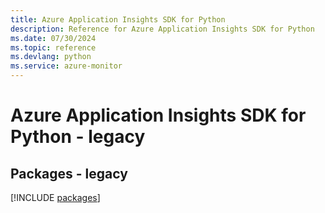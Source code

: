 ```yaml
---
title: Azure Application Insights SDK for Python
description: Reference for Azure Application Insights SDK for Python
ms.date: 07/30/2024
ms.topic: reference
ms.devlang: python
ms.service: azure-monitor
---
```

# Azure Application Insights SDK for Python - legacy
## Packages - legacy
[!INCLUDE [packages](application-insights-index.md)]